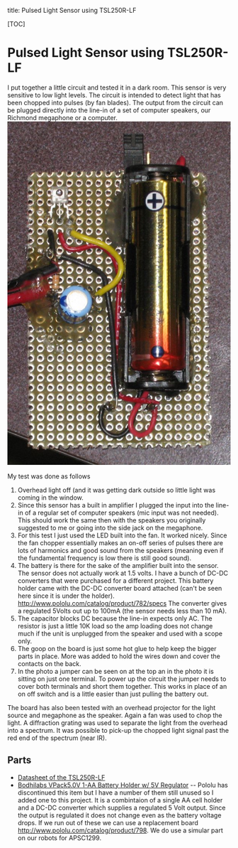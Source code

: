 title: Pulsed Light Sensor using TSL250R-LF

[TOC]

# Pulsed Light Sensor using TSL250R-LF

I put together a little circuit and tested it in a dark room. This sensor is very sensitive to low light levels. 
The circuit is intended to detect light that has been chopped into pulses (by fan blades). The output from the circuit can 
be plugged directly into the line-in of a set of computer speakers, our Richmond megaphone or a computer.
![TSL25R-LF_circuit](TSL25R-LF_circuit.jpg "TSL25R-LF_circuit")




My test was done as follows

1. Overhead light off (and it was getting dark outside so little light was coming in the window.
2. Since this sensor has a built in amplifier I plugged the input into the line-in of a regular set of 
   computer speakers (mic input was not needed). This should work the same then with the speakers you 
   originally suggested to me or going into the side jack on the megaphone.
3. For this test I just used the LED built into the fan. It worked nicely. Since the fan chopper essentially makes an 
   on-off series of pulses there are lots of harmonics and good sound from the speakers (meaning even if the fundamental frequency is low 
   there is still good sound).
4. The battery is there for the sake of the amplifier built into the sensor. The sensor does not actually work at 1.5 volts. 
   I have a bunch of DC-DC converters that were purchased for a different project. This battery holder came with the DC-DC converter 
   board attached (can't be seen here since it is under the holder). http://www.pololu.com/catalog/product/782/specs  The converter 
   gives a regulated 5Volts out up to 100mA (the sensor needs less than 10 mA).
5. The capacitor blocks DC because the line-in expects only AC. The resistor is just a little 10K load so the amp loading does 
   not change much if the unit is unplugged from the speaker and used with a scope only. 
6. The goop on the board is just some hot glue to help keep the bigger parts in place. More was added to hold the wires down 
   and cover the contacts on the back.
7. In the photo a jumper can be seen on at the top an in the photo it is sitting on just one terminal. To power up the circuit 
   the jumper needs to cover both terminals and short them together. This works in place of an on off switch and is a little easier 
   than just pulling the battery out.



The board has also been tested with an overhead projector for the light source and megaphone as the speaker. Again a 
fan was used to chop the light.
A diffraction grating was used to separate the light from the overhead into a spectrum. It was possible to pick-up 
the chopped light signal past the red end of the spectrum (near IR).

## Parts

* [Datasheet of the TSL250R-LF](http://www.ams.com/eng/content/download/250423/976437/142379)
* [Bodhilabs VPack5.0V 1-AA Battery Holder w/ 5V Regulator](http://www.pololu.com/catalog/product/782/specs) -- Pololu has
  discontinued this item but I have a number of them still unused so I added one to this project. It is a combintaion of 
  a single AA cell holder and a DC-DC converter which supplies a regulated 5 Volt output. Since the output is regulated it 
  does not change even as the battery voltage drops. If we run out of these we can use a replacement board <http://www.pololu.com/catalog/product/798>.
  We do use a simular part on our robots for APSC1299.
